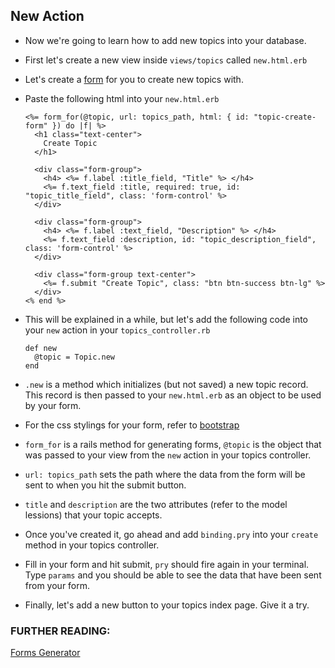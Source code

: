 ## New Action

- Now we're going to learn how to add new topics into your database.

- First let's create a new view inside `views/topics` called `new.html.erb`

- Let's create a [form](http://guides.rubyonrails.org/form_helpers.html#binding-a-form-to-an-object) for you to create new topics with.

- Paste the following html into your `new.html.erb`

  ```
  <%= form_for(@topic, url: topics_path, html: { id: "topic-create-form" }) do |f| %>
    <h1 class="text-center">
      Create Topic
    </h1>

    <div class="form-group">
      <h4> <%= f.label :title_field, "Title" %> </h4>
      <%= f.text_field :title, required: true, id: "topic_title_field", class: 'form-control' %>
    </div>

    <div class="form-group">
      <h4> <%= f.label :text_field, "Description" %> </h4>
      <%= f.text_field :description, id: "topic_description_field", class: 'form-control' %>
    </div>

    <div class="form-group text-center">
      <%= f.submit "Create Topic", class: "btn btn-success btn-lg" %>
    </div>
  <% end %>
  ```

- This will be explained in a while, but let's add the following code into your `new` action in your `topics_controller.rb`

  ```
  def new
    @topic = Topic.new
  end
  ```

- `.new` is a method which initializes (but not saved) a new topic record. This record is then passed to your `new.html.erb` as an object to be used by your form.

- For the css stylings for your form, refer to [bootstrap](http://getbootstrap.com/css/#forms)

- `form_for` is a rails method for generating forms, `@topic` is the object that was passed to your view from the `new` action in your topics controller.

- `url: topics_path` sets the path where the data from the form will be sent to when you hit the submit button.

- `title` and `description` are the two attributes (refer to the model lessions) that your topic accepts.

- Once you've created it, go ahead and add `binding.pry` into your `create` method in your topics controller.

- Fill in your form and hit submit, `pry` should fire again in your terminal. Type `params` and you should be able to see the data that have been sent from your form.

- Finally, let's add a new button to your topics index page. Give it a try.

### FURTHER READING:

[Forms Generator](http://guides.rubyonrails.org/form_helpers.html)
